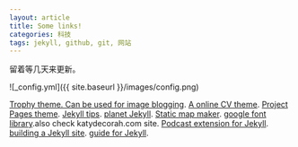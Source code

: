 ```yaml
---
layout: article
title: Some links!
categories: 科技
tags: jekyll, github, git, 网站
---
```

留着等几天来更新。

![_config.yml]({{ site.baseurl }}/images/config.png)

[Trophy theme. Can be used for image blogging](http://thomasvaeth.com/trophy/).
[A online CV theme](http://webjeda.com/online-cv/).
[Project Pages theme](http://projectpages.github.io/project-pages/).
[Jekyll tips](http://jekyll.tips).
[planet Jekyll](http://planetjekyll.github.io).
[Static map maker](http://staticmapmaker.com).
[google font library](http://katydecorah.com/font-library/).also check katydecorah.com site.
[Podcast extension for Jekyll](https://jekyll-octopod.github.io).
[building a Jekyll site](https://css-tricks.com/building-a-jekyll-site-part-1-of-3/).
[guide for Jekyll](https://ines.io/blog/the-ultimate-guide-static-websites-jekyll/).
